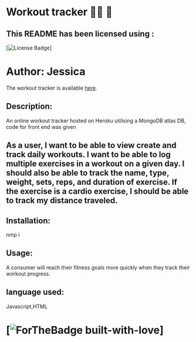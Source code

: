  # Workout tracker :calendar::sweat_drops: :muscle:
   ## This README has been licensed using :
   [![License Badge](https://img.shields.io/static/v1?label=License&message=Unlicense&color=blue)]
    
# Author: Jessica

The workout tracker is available [here](https://workout-fitness-tracker-jess.herokuapp.com/?id=604df85a19b9ce001547befc).


 ## Description:
 An online workout tracker hosted on Heroku utilising a MongoDB atlas DB, code for front end was given 
 
## As a user, I want to be able to view create and track daily workouts. I want to be able to log multiple exercises in a workout on a given day. I should also be able to track the name, type, weight, sets, reps, and duration of exercise. If the exercise is a cardio exercise, I should be able to track my distance traveled. 

 ## Installation:
 nmp i

 ## Usage:
 A consumer will reach their fitness goals more quickly when they track their workout progress.


     
 ## language used:
 Javascript,HTML

 # [![ForTheBadge built-with-love](https://ForTheBadge.com/images/badges/built-with-love.svg)]


        
